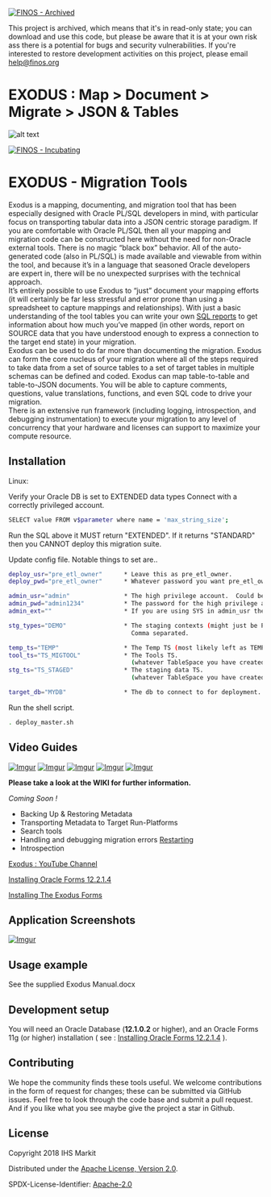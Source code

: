 [![FINOS - Archived](https://cdn.jsdelivr.net/gh/finos/contrib-toolbox@master/images/badge-archived.svg)](https://community.finos.org/docs/governance/Software-Projects/stages/archived)

This project is archived, which means that it's in read-only state; you can download and use this code, but please be aware that it is at your own risk ass there is a potential for bugs and security vulnerabilities. If you're interested to restore development activities on this project, please email help@finos.org

# EXODUS : Map > Document > Migrate > JSON & Tables

![alt text](https://github.com/finos/exodus/blob/master/exodus_logo_small.jpg "Exodus")

[![FINOS - Incubating](https://cdn.jsdelivr.net/gh/finos/contrib-toolbox@master/images/badge-incubating.svg)](https://finosfoundation.atlassian.net/wiki/display/FINOS/Incubating)

# EXODUS - Migration Tools

Exodus is a mapping, documenting, and migration tool that has been especially designed with Oracle PL/SQL developers in mind, with particular focus on transporting tabular data into a JSON centric storage paradigm.  If you are comfortable with Oracle PL/SQL then all your mapping and migration code can be constructed here without the need for non-Oracle external tools.  There is no magic “black box” behavior.  All of the auto-generated code (also in PL/SQL) is made available and viewable from within the tool, and because it’s in a language that seasoned Oracle developers are expert in, there will be no unexpected surprises with the technical approach.  
It’s entirely possible to use Exodus to “just” document your mapping efforts (it will certainly be far less stressful and error prone than using a spreadsheet to capture mappings and relationships).  With just a basic understanding of the tool tables you can write your own [SQL reports](https://github.com/finos/exodus/tree/master/scripts/mapping_reports "SQL Report Example")  to get information about how much you’ve mapped (in other words, report on SOURCE data that you have understood enough to express a connection to the target end state) in your migration.  
Exodus can be used to do far more than documenting the migration.  Exodus can form the core nucleus of your migration where all of the steps required to take data from a set of source tables to a set of target tables in multiple schemas can be defined and coded.  Exodus can map table-to-table and table-to-JSON documents.  You will be able to capture comments, questions, value translations, functions, and even SQL code to drive your migration.  
There is an extensive run framework (including logging, introspection, and debugging instrumentation) to execute your migration to any level of concurrency that your hardware and licenses can support to maximize your compute resource.



## Installation

Linux:

Verify your Oracle DB is set to EXTENDED data types
Connect with a correctly privileged account.
```sh
SELECT value FROM v$parameter where name = 'max_string_size';
```
Run the SQL above it MUST return "EXTENDED". If it returns "STANDARD" then you CANNOT deploy this migration suite.

Update config file.
Notable things to set are..
```sh
deploy_usr="pre_etl_owner"      * Leave this as pre_etl_owner.
deploy_pwd="pre_etl_owner"      * Whatever password you want pre_etl_owner to have.

admin_usr="admin"               * The high privilege account.  Could be SYS. (on AWS its admin).
admin_pwd="admin1234"           * The password for the high privilege account.
admin_ext=""                    * If you are using SYS in admin_usr then this needs to be "AS SYSDBA".

stg_types="DEMO"                * The staging contexts (might just be PROD).
                                  Comma separated.

temp_ts="TEMP"                  * The Temp TS (most likely left as TEMP).
tool_ts="TS_MIGTOOL"            * The Tools TS.       
                                  (whatever TableSpace you have created for the Tool)
stg_ts="TS_STAGED"              * The staging data TS.
                                  (whatever TableSpace you have created for the Staged Data)

target_db="MYDB"                * The db to connect to for deployment.  Your DB.
```

Run the shell script.

```sh
. deploy_master.sh
```

## Video Guides
[![Imgur](https://i.imgur.com/GaeyAV2.png?1)](https://www.finos.org/hubfs/FINOS/exodus/Exodus%20Installation.mp4)
[![Imgur](https://i.imgur.com/GLnXlso.png?1)](https://www.finos.org/hubfs/FINOS/exodus/Exodus%20Mapping.mp4)
[![Imgur](https://i.imgur.com/7zhNZyL.png?1)](https://www.finos.org/hubfs/FINOS/exodus/Exodus%20Migration.mp4)
[![Imgur](https://i.imgur.com/0PJhi6Q.png?1)](https://www.finos.org/hubfs/FINOS/exodus/Exodus%20-%20On%20ETL%20Driver.mp4)
[![Imgur](https://i.imgur.com/YxdnUdh.png?1)](https://www.finos.org/hubfs/FINOS/exodus/Exodus%20-%20Remapping%20Example%20.mp4)

**Please take a look at the WIKI for further information.**

*Coming Soon !*
- Backing Up & Restoring Metadata
- Transporting Metadata to Target Run-Platforms
- Search tools
- Handling and debugging migration errors [Restarting](https://github.com/finos/exodus/wiki/What-to-do-when-a-migration-step-fails. "Restart After Problems")
- Introspection

[Exodus : YouTube Channel](https://www.youtube.com/channel/UCwmYTaG8deW-nYnl7v3rx9A "YouTube Channel") 

[Installing Oracle Forms 12.2.1.4](https://youtu.be/y9d-ffO99Mk "Installing Oracle Forms") 

[Installing The Exodus Forms](https://youtu.be/-gxjA74t57Y "Installing Exodus Forms") 


## Application Screenshots

[![Imgur](https://i.imgur.com/pqUVrze.jpg?2)](https://i.imgur.com/cVBFbPQ.jpg?1)

## Usage example

See the supplied Exodus Manual.docx

## Development setup

You will need an Oracle Database (**12.1.0.2** or higher), and an Oracle Forms 11g (or higher) installation ( see : [Installing Oracle Forms 12.2.1.4](https://youtu.be/y9d-ffO99Mk "Installing Oracle Forms") ).

## Contributing

We hope the community finds these tools useful.  We welcome contributions in the form of request for changes; these can be submitted via GitHub issues. Feel free to look through the code base and submit a pull request. And if you like what you see maybe give the project a star in Github.


## License

Copyright 2018 IHS Markit

Distributed under the [Apache License, Version 2.0](http://www.apache.org/licenses/LICENSE-2.0).

SPDX-License-Identifier: [Apache-2.0](https://spdx.org/licenses/Apache-2.0)
